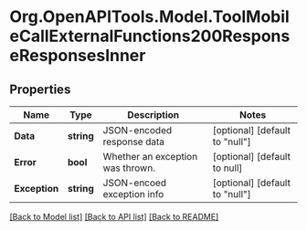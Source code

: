 # Org.OpenAPITools.Model.ToolMobileCallExternalFunctions200ResponseResponsesInner

## Properties

Name | Type | Description | Notes
------------ | ------------- | ------------- | -------------
**Data** | **string** | JSON-encoded response data | [optional] [default to "null"]
**Error** | **bool** | Whether an exception was thrown. | [optional] [default to null]
**Exception** | **string** | JSON-encoed exception info | [optional] [default to "null"]

[[Back to Model list]](../README.md#documentation-for-models) [[Back to API list]](../README.md#documentation-for-api-endpoints) [[Back to README]](../README.md)

